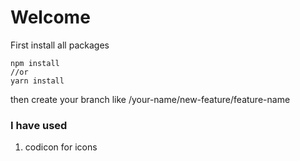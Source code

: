 # Welcome
First install all packages
```
npm install
//or
yarn install
```
then create your branch  like /your-name/new-feature/feature-name

### I have used
1. codicon for icons
